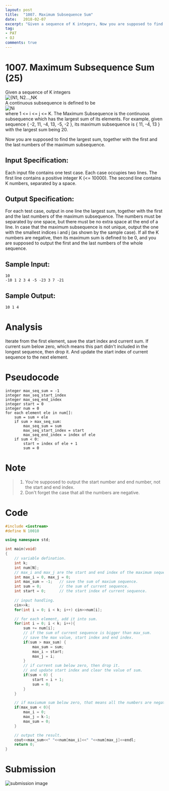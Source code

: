 ```yaml
---
layout: post
title:  "1007. Maximum Subsequence Sum"
date:   2018-02-07
excerpt: "Given a sequence of K integers, Now you are supposed to find the largest sum, together with the first and the last numbers of the maximum subsequence.  "
tag:
- PAT 
- OJ
comments: true
---
```


# 1007. Maximum Subsequence Sum (25)
Given a sequence of K integers   
![{N1, N2...,NK](http://latex.codecogs.com/gif.latex?\{N_{1},N_{2},...,N_{K}\})    
A continuous subsequence is defined to be   
![Ni](http://latex.codecogs.com/gif.latex?\{N_{i},N_{i+1},...,N_{j}\})   
where 1 <= i <= j <= K. The Maximum Subsequence is the continuous subsequence which has the largest sum of its elements. For example, given sequence { -2, 11, -4, 13, -5, -2 }, its maximum subsequence is { 11, -4, 13 } with the largest sum being 20.  
  
Now you are supposed to find the largest sum, together with the first and the last numbers of the maximum subsequence.  
  
## Input Specification:

Each input file contains one test case. Each case occupies two lines. The first line contains a positive integer K (<= 10000). The second line contains K numbers, separated by a space.  

## Output Specification:

For each test case, output in one line the largest sum, together with the first and the last numbers of the maximum subsequence. The numbers must be separated by one space, but there must be no extra space at the end of a line. In case that the maximum subsequence is not unique, output the one with the smallest indices i and j (as shown by the sample case). If all the K numbers are negative, then its maximum sum is defined to be 0, and you are supposed to output the first and the last numbers of the whole sequence.

## Sample Input:
```
10
-10 1 2 3 4 -5 -23 3 7 -21
```
## Sample Output:
```
10 1 4
```

# Analysis
Iterate from the first element, save the start index and current sum. If current sum below zero, which means this part didn't included in the longest sequence, then drop it. And update the start index of current sequence to the next element.

# Pseudocode
```
integer max_seq_sum = -1
integer max_seq_start_index
integer max_seq_end_index
integer start = 0
integer num = 0
for each element ele in num[]:
    sum = sum + ele
    if sum > max_seq_sum:
        max_seq_sum = sum
        max_seq_start_index = start
        max_seq_end_index = index of ele
    if sum < 0:
        start = index of ele + 1
        sum = 0
```

# Note
> 1. You're supposed to output the start number and end number, not the start and end index.
> 2. Don't forget the case that all the numbers are negative.

# Code
```cpp
#include <iostream>
#define N 10010

using namespace std;

int main(void)
{
    // variable defination.
    int k; 
    int num[N];
    // max_i and max_j are the start and end index of the maximum sequence.
    int max_i = 0, max_j = 0;
    int max_sum = -1;   // save the sum of maxium sequence.
    int sum = 0;        // the sum of current sequence.
    int start = 0;      // the start index of current sequence.
    
    // input handling.
    cin>>k;
    for(int i = 0; i < k; i++) cin>>num[i];

    // for each element, add it into sum.
    for(int i = 0; i < k; i++){
        sum += num[i];
        // if the sum of current sequence is bigger than max_sum.
        // save the max value, start index and end index.
        if(sum > max_sum) {
            max_sum = sum;
            max_i = start;
            max_j = i;
        }
        // if current sum below zero, then drop it. 
        // and update start index and clear the value of sum.
        if(sum < 0) {
            start = i + 1;
            sum = 0;
        }
    }

    // if maxiumum sum below zero, that means all the numbers are negative.
    if(max_sum < 0){
        max_i = 0;
        max_j = k-1;
        max_sum = 0;
    }

    // output the result.
    cout<<max_sum<<" "<<num[max_i]<<" "<<num[max_j]<<endl;
    return 0;
}
```
# Submission
![submission image](https://raw.githubusercontent.com/RunningIkkyu/runningikkyu.github.com/master/assets/img/PAT/1007-submission.PNG)
